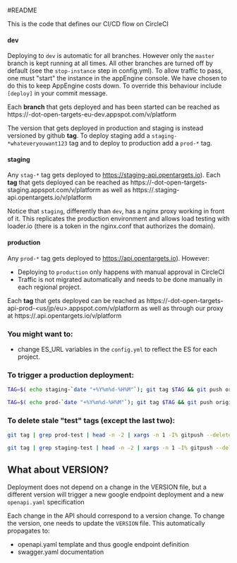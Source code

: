 #README

This is the code that defines our CI/CD flow on CircleCI

#### dev
Deploying to `dev` is automatic for all branches. 
However only the `master` branch is kept running at all times. All other branches are turned off by default (see the `stop-instance` step in config.yml). To allow traffic to pass, one must "start" the instance in the appEngine console.
We have chosen to do this to keep AppEngine costs down.
To override this behaviour include `[deploy]` in your commit message.

Each **branch** that gets deployed and has been started can be reached as
https://<branchname>-dot-open-targets-eu-dev.appspot.com/v<major>/platform

The version that gets deployed in production and staging is instead versioned by github **tag**. 
To deploy staging add a `staging-*whateveryouwant123` tag and to deploy to
production add a `prod-*` tag.

#### staging
Any `stag-*` tag gets deployed to https://staging-api.opentargets.io). 
Each **tag** that gets deployed can be reached as
https://<tagname>-dot-open-targets-staging.appspot.com/v<major>/platform
as well as https://<tagname>.staging-api.opentargets.io/v<major>/platform

Notice that `staging`, differently than `dev`, has a nginx proxy working in front of it. This replicates the production environment and allows load testing with loader.io (there is a token in the nginx.conf that authorizes the domain).

#### production
Any `prod-*` tag gets deployed to https://api.opentargets.io). However:
- Deploying to `production` only happens with manual approval in CircleCI
- Traffic is not migrated automatically and needs to be done manually in each regional project.

Each **tag** that gets deployed can be reached as
https://<tagname>-dot-open-targets-api-prod-<us/jp/eu>.appspot.com/v<major>/platform
as well as through our proxy at https://<tagname>.api.opentargets.io/v<major>/platform
 


### You might want to:

* change ES_URL variables in the `config.yml` to reflect the ES for each project.


### To trigger a production deployment:
```sh
TAG=$( echo staging-`date "+%Y%m%d-%H%M"`); git tag $TAG && git push origin $TAG

TAG=$( echo prod-`date "+%Y%m%d-%H%M"`); git tag $TAG && git push origin $TAG
```

### To delete stale "test" tags (except the last two):

```sh
git tag | grep prod-test | head -n -2 | xargs -n 1 -I% gitpush --delete origin %

git tag | grep staging-test | head -n -2 | xargs -n 1 -I% gitpush --delete origin %

```


## What about VERSION?
Deployment does not depend on a change in the VERSION file, but a different version will trigger a new google endpoint deployment and a new `openapi.yaml` specification

Each change in the API should correspond to a version change. 
To change the version, one needs to update the `VERSION` file. This automatically propagates to:
- openapi.yaml template and thus google endpoint definition
- swagger.yaml documentation

